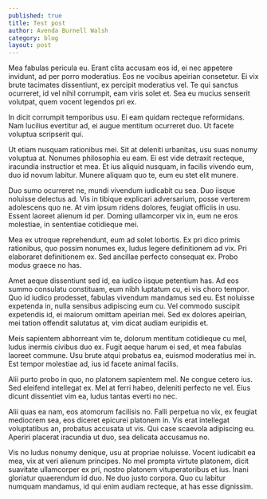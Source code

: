 ```yaml
---
published: true
title: Test post
author: Avenda Burnell Walsh
category: blog
layout: post
---
```


Mea fabulas pericula eu. Erant clita accusam eos id, ei nec appetere invidunt, ad per porro moderatius. Eos ne vocibus apeirian consetetur. Ei vix brute tacimates dissentiunt, ex percipit moderatius vel. Te qui sanctus ocurreret, id vel nihil corrumpit, eam viris solet et. Sea eu mucius senserit volutpat, quem vocent legendos pri ex.

In dicit corrumpit temporibus usu. Ei eam quidam recteque reformidans. Nam lucilius evertitur ad, ei augue mentitum ocurreret duo. Ut facete voluptua scripserit qui.

Ut etiam nusquam rationibus mei. Sit at deleniti urbanitas, usu suas nonumy voluptua at. Nonumes philosophia eu eam. Ei est vide detraxit recteque, iracundia instructior et mea. Et ius aliquid nusquam, in facilis vivendo eum, duo id novum labitur. Munere aliquam quo te, eum eu stet elit munere.

Duo sumo ocurreret ne, mundi vivendum iudicabit cu sea. Duo iisque noluisse delectus ad. Vis in tibique explicari adversarium, posse verterem adolescens quo ne. At vim ipsum ridens dolores, feugiat officiis in usu. Essent laoreet alienum id per. Doming ullamcorper vix in, eum ne eros molestiae, in sententiae cotidieque mei.

Mea ex utroque reprehendunt, eum ad solet lobortis. Ex pri dico primis rationibus, quo possim nonumes ex, ludus legere definitionem ad vix. Pri elaboraret definitionem ex. Sed ancillae perfecto consequat ex. Probo modus graece no has.

Amet aeque dissentiunt sed id, ea iudico iisque petentium has. Ad eos summo consulatu constituam, eum nibh luptatum cu, ei vis choro tempor. Quo id iudico prodesset, fabulas vivendum mandamus sed eu. Est noluisse expetenda in, nulla sensibus adipiscing eum cu. Vel commodo suscipit expetendis id, ei maiorum omittam apeirian mei. Sed ex dolores apeirian, mei tation offendit salutatus at, vim dicat audiam euripidis et.

Meis sapientem abhorreant vim te, dolorum mentitum cotidieque cu mel, ludus inermis civibus duo ex. Fugit aeque harum ei sed, et mea fabulas laoreet commune. Usu brute atqui probatus ea, euismod moderatius mei in. Est tempor molestiae ad, ius id facete animal facilis.

Alii purto probo in quo, no platonem sapientem mel. Ne congue cetero ius. Sed eleifend intellegat ex. Mel at ferri habeo, deleniti perfecto ne vel. Eius dicunt dissentiet vim ea, ludus tantas everti no nec.

Alii quas ea nam, eos atomorum facilisis no. Falli perpetua no vix, ex feugiat mediocrem sea, eos diceret epicurei platonem in. Vis erat intellegat voluptatibus an, probatus accusata ut vis. Qui case scaevola adipiscing eu. Aperiri placerat iracundia ut duo, sea delicata accusamus no.

Vis no ludus nonumy denique, usu at propriae noluisse. Vocent iudicabit ea mea, vix at veri alienum principes. No mel prompta virtute platonem, dicit suavitate ullamcorper ex pri, nostro platonem vituperatoribus et ius. Inani gloriatur quaerendum id duo. Ne duo justo corpora. Quo cu labitur numquam mandamus, id qui enim audiam recteque, at has esse dignissim.
